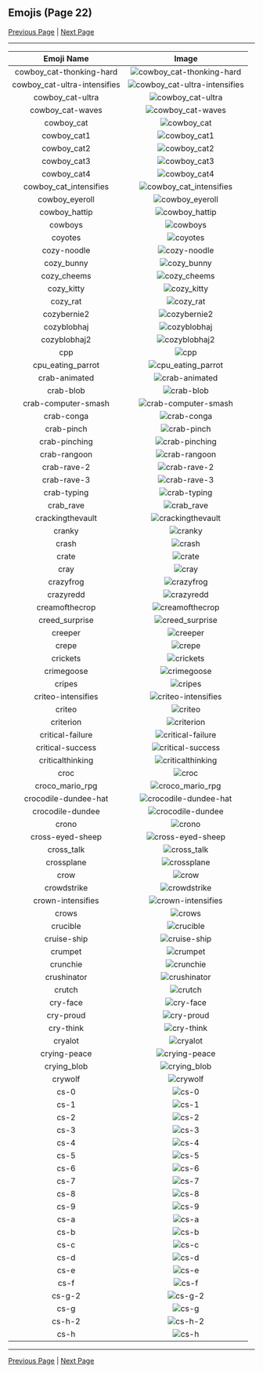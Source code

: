 
## Emojis (Page 22)

[Previous Page](/docs/hashicorp/page-c-0021.md)
  | [Next Page](/docs/hashicorp/page-c-0023.md)

<hr />

|Emoji Name|Image|
| :-: | :-: |
|cowboy_cat-thonking-hard| ![cowboy_cat-thonking-hard](/emojis/hashicorp/cowboy_cat-thonking-hard.png)|
|cowboy_cat-ultra-intensifies| ![cowboy_cat-ultra-intensifies](/emojis/hashicorp/cowboy_cat-ultra-intensifies.gif)|
|cowboy_cat-ultra| ![cowboy_cat-ultra](/emojis/hashicorp/cowboy_cat-ultra.png)|
|cowboy_cat-waves| ![cowboy_cat-waves](/emojis/hashicorp/cowboy_cat-waves.gif)|
|cowboy_cat| ![cowboy_cat](/emojis/hashicorp/cowboy_cat.png)|
|cowboy_cat1| ![cowboy_cat1](/emojis/hashicorp/cowboy_cat1.png)|
|cowboy_cat2| ![cowboy_cat2](/emojis/hashicorp/cowboy_cat2.png)|
|cowboy_cat3| ![cowboy_cat3](/emojis/hashicorp/cowboy_cat3.png)|
|cowboy_cat4| ![cowboy_cat4](/emojis/hashicorp/cowboy_cat4.png)|
|cowboy_cat_intensifies| ![cowboy_cat_intensifies](/emojis/hashicorp/cowboy_cat_intensifies.gif)|
|cowboy_eyeroll| ![cowboy_eyeroll](/emojis/hashicorp/cowboy_eyeroll.png)|
|cowboy_hattip| ![cowboy_hattip](/emojis/hashicorp/cowboy_hattip.gif)|
|cowboys| ![cowboys](/emojis/hashicorp/cowboys.png)|
|coyotes| ![coyotes](/emojis/hashicorp/coyotes.png)|
|cozy-noodle| ![cozy-noodle](/emojis/hashicorp/cozy-noodle.png)|
|cozy_bunny| ![cozy_bunny](/emojis/hashicorp/cozy_bunny.png)|
|cozy_cheems| ![cozy_cheems](/emojis/hashicorp/cozy_cheems.png)|
|cozy_kitty| ![cozy_kitty](/emojis/hashicorp/cozy_kitty.png)|
|cozy_rat| ![cozy_rat](/emojis/hashicorp/cozy_rat.png)|
|cozybernie2| ![cozybernie2](/emojis/hashicorp/cozybernie2.png)|
|cozyblobhaj| ![cozyblobhaj](/emojis/hashicorp/cozyblobhaj.png)|
|cozyblobhaj2| ![cozyblobhaj2](/emojis/hashicorp/cozyblobhaj2.png)|
|cpp| ![cpp](/emojis/hashicorp/cpp.png)|
|cpu_eating_parrot| ![cpu_eating_parrot](/emojis/hashicorp/cpu_eating_parrot.jpg)|
|crab-animated| ![crab-animated](/emojis/hashicorp/crab-animated.gif)|
|crab-blob| ![crab-blob](/emojis/hashicorp/crab-blob.gif)|
|crab-computer-smash| ![crab-computer-smash](/emojis/hashicorp/crab-computer-smash.gif)|
|crab-conga| ![crab-conga](/emojis/hashicorp/crab-conga.gif)|
|crab-pinch| ![crab-pinch](/emojis/hashicorp/crab-pinch.gif)|
|crab-pinching| ![crab-pinching](/emojis/hashicorp/crab-pinching.gif)|
|crab-rangoon| ![crab-rangoon](/emojis/hashicorp/crab-rangoon.png)|
|crab-rave-2| ![crab-rave-2](/emojis/hashicorp/crab-rave-2.gif)|
|crab-rave-3| ![crab-rave-3](/emojis/hashicorp/crab-rave-3.gif)|
|crab-typing| ![crab-typing](/emojis/hashicorp/crab-typing.gif)|
|crab_rave| ![crab_rave](/emojis/hashicorp/crab_rave.gif)|
|crackingthevault| ![crackingthevault](/emojis/hashicorp/crackingthevault.jpg)|
|cranky| ![cranky](/emojis/hashicorp/cranky.jpg)|
|crash| ![crash](/emojis/hashicorp/crash.png)|
|crate| ![crate](/emojis/hashicorp/crate.jpg)|
|cray| ![cray](/emojis/hashicorp/cray.png)|
|crazyfrog| ![crazyfrog](/emojis/hashicorp/crazyfrog.gif)|
|crazyredd| ![crazyredd](/emojis/hashicorp/crazyredd.png)|
|creamofthecrop| ![creamofthecrop](/emojis/hashicorp/creamofthecrop.png)|
|creed_surprise| ![creed_surprise](/emojis/hashicorp/creed_surprise.jpg)|
|creeper| ![creeper](/emojis/hashicorp/creeper.jpg)|
|crepe| ![crepe](/emojis/hashicorp/crepe.png)|
|crickets| ![crickets](/emojis/hashicorp/crickets.jpg)|
|crimegoose| ![crimegoose](/emojis/hashicorp/crimegoose.png)|
|cripes| ![cripes](/emojis/hashicorp/cripes.gif)|
|criteo-intensifies| ![criteo-intensifies](/emojis/hashicorp/criteo-intensifies.gif)|
|criteo| ![criteo](/emojis/hashicorp/criteo.png)|
|criterion| ![criterion](/emojis/hashicorp/criterion.png)|
|critical-failure| ![critical-failure](/emojis/hashicorp/critical-failure.png)|
|critical-success| ![critical-success](/emojis/hashicorp/critical-success.png)|
|criticalthinking| ![criticalthinking](/emojis/hashicorp/criticalthinking.jpg)|
|croc| ![croc](/emojis/hashicorp/croc.jpg)|
|croco_mario_rpg| ![croco_mario_rpg](/emojis/hashicorp/croco_mario_rpg.png)|
|crocodile-dundee-hat| ![crocodile-dundee-hat](/emojis/hashicorp/crocodile-dundee-hat.png)|
|crocodile-dundee| ![crocodile-dundee](/emojis/hashicorp/crocodile-dundee.png)|
|crono| ![crono](/emojis/hashicorp/crono.gif)|
|cross-eyed-sheep| ![cross-eyed-sheep](/emojis/hashicorp/cross-eyed-sheep.png)|
|cross_talk| ![cross_talk](/emojis/hashicorp/cross_talk.png)|
|crossplane| ![crossplane](/emojis/hashicorp/crossplane.png)|
|crow| ![crow](/emojis/hashicorp/crow.png)|
|crowdstrike| ![crowdstrike](/emojis/hashicorp/crowdstrike.png)|
|crown-intensifies| ![crown-intensifies](/emojis/hashicorp/crown-intensifies.gif)|
|crows| ![crows](/emojis/hashicorp/crows.png)|
|crucible| ![crucible](/emojis/hashicorp/crucible.png)|
|cruise-ship| ![cruise-ship](/emojis/hashicorp/cruise-ship.gif)|
|crumpet| ![crumpet](/emojis/hashicorp/crumpet.png)|
|crunchie| ![crunchie](/emojis/hashicorp/crunchie.png)|
|crushinator| ![crushinator](/emojis/hashicorp/crushinator.png)|
|crutch| ![crutch](/emojis/hashicorp/crutch.png)|
|cry-face| ![cry-face](/emojis/hashicorp/cry-face.gif)|
|cry-proud| ![cry-proud](/emojis/hashicorp/cry-proud.png)|
|cry-think| ![cry-think](/emojis/hashicorp/cry-think.png)|
|cryalot| ![cryalot](/emojis/hashicorp/cryalot.png)|
|crying-peace| ![crying-peace](/emojis/hashicorp/crying-peace.png)|
|crying_blob| ![crying_blob](/emojis/hashicorp/crying_blob.png)|
|crywolf| ![crywolf](/emojis/hashicorp/crywolf.png)|
|cs-0| ![cs-0](/emojis/hashicorp/cs-0.png)|
|cs-1| ![cs-1](/emojis/hashicorp/cs-1.png)|
|cs-2| ![cs-2](/emojis/hashicorp/cs-2.png)|
|cs-3| ![cs-3](/emojis/hashicorp/cs-3.png)|
|cs-4| ![cs-4](/emojis/hashicorp/cs-4.png)|
|cs-5| ![cs-5](/emojis/hashicorp/cs-5.png)|
|cs-6| ![cs-6](/emojis/hashicorp/cs-6.png)|
|cs-7| ![cs-7](/emojis/hashicorp/cs-7.png)|
|cs-8| ![cs-8](/emojis/hashicorp/cs-8.png)|
|cs-9| ![cs-9](/emojis/hashicorp/cs-9.png)|
|cs-a| ![cs-a](/emojis/hashicorp/cs-a.png)|
|cs-b| ![cs-b](/emojis/hashicorp/cs-b.png)|
|cs-c| ![cs-c](/emojis/hashicorp/cs-c.png)|
|cs-d| ![cs-d](/emojis/hashicorp/cs-d.png)|
|cs-e| ![cs-e](/emojis/hashicorp/cs-e.png)|
|cs-f| ![cs-f](/emojis/hashicorp/cs-f.png)|
|cs-g-2| ![cs-g-2](/emojis/hashicorp/cs-g-2.png)|
|cs-g| ![cs-g](/emojis/hashicorp/cs-g.png)|
|cs-h-2| ![cs-h-2](/emojis/hashicorp/cs-h-2.png)|
|cs-h| ![cs-h](/emojis/hashicorp/cs-h.png)|

<hr/>

[Previous Page](/docs/hashicorp/page-c-0021.md)
  | [Next Page](/docs/hashicorp/page-c-0023.md)